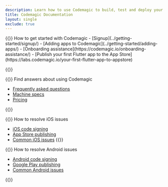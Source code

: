 ```yaml
---
description: Learn how to use Codemagic to build, test and deploy your mobile apps.
title: Codemagic Documentation
layout: single
exclude: true
---
```


<div class="links-group-wrap">
{{<links-group title="Start using Codemagic">}}
How to get started with Codemagic 
- [Signup](../getting-started/signup/)
- [Adding apps to Codemagic](../getting-started/adding-apps/)
- [Onboarding assistance](https://codemagic.io/onboarding-assistance/)
- [Publish your first Flutter app to the App Store](https://labs.codemagic.io/your-first-flutter-app-to-appstore)


{{</links-group>}} 

{{<links-group title="Common questions">}}
Find answers about using Codemagic
- [Frequently asked questions](../getting-started/faq/)
- [Machine specs](../specs/versions-macos/)
- [Pricing](../billing/pricing/) 


{{</links-group>}}



{{<links-group title="iOS troubleshooting">}}
How to resolve iOS issues
- [iOS code signing](../yaml-code-signing/signing-ios/)
- [App Store publishing](../yaml-publishing/app-store-connect/)
- [Common iOS issues](../troubleshooting/common-ios-issues/)
{{</links-group>}}



{{<links-group title="Android troubleshooting">}}
How to resolve Android issues
- [Android code signing](../yaml-code-signing/signing-android/)
- [Google Play publishing](../yaml-publishing/google-play/)
- [Common Android issues](../troubleshooting/common-android-issues/)

{{</links-group>}}
</div>
